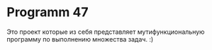 # Programm 47
Это проект которые из себя представляет мутифункциональную программу по выполнению множества задач.
:)
<div style="width: 100px; height: 100px;"></div>
